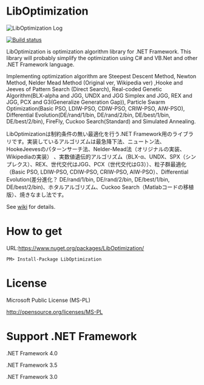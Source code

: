LibOptimization
===============

![LibOptimization Log](https://github.com/tomitomi3/LibOptimization/blob/master/github_pic/logo_liboptimization.png)

[![Build status](https://ci.appveyor.com/api/projects/status/c4n61lv6x59sfqw5/branch/master?svg=true)](https://ci.appveyor.com/project/tomitomi3/liboptimization/branch/master)

LibOptimization is optimization algorithm library for .NET Framework.
This library will probably simplify the optimization using C# and VB.Net and other .NET Framework language.

Implementing optimization algorithm are Steepest Descent Method, Newton Method, Nelder Mead Method (Original ver, Wikipedia ver) ,Hooke and Jeeves of Pattern Search (Direct Search), Real-coded Genetic Algorithm(BLX-alpha and JGG, UNDX and JGG Simplex and JGG, REX and JGG, PCX and G3(Generalize Generation Gap)), Particle Swarm Optimization(Basic PSO, LDIW-PSO, CDIW-PSO, CRIW-PSO, AIW-PSO), Differential Evolution(DE/rand/1/bin, DE/rand/2/bin, DE/best/1/bin, DE/best/2/bin), FireFly, Cuckoo Search(Standard) and Simulated Annealing.

LibOptimizationは制約条件の無い最適化を行う.NET Framework用のライブラリです。実装しているアルゴリズムは最急降下法、ニュートン法、HookeJeevesのパターンサーチ法、Nelder-Mead法（オリジナルの実装、Wikipediaの実装）
、実数値遺伝的アルゴリズム（BLX-α、UNDX、SPX（シンプレクス）、REX、世代交代はJGG、PCX（世代交代はG3））、粒子群最適化（Basic PSO, LDIW-PSO, CDIW-PSO, CRIW-PSO, AIW-PSO）、Differential Evolution(差分進化？ DE/rand/1/bin, DE/rand/2/bin, DE/best/1/bin, DE/best/2/bin)、ホタルアルゴリズム、Cuckoo Search（Matlabコードの移植版）、焼きなまし法です。

See [wiki](https://github.com/tomitomi3/LibOptimization/wiki) for details.

How to get
==========

URL:https://www.nuget.org/packages/LibOptimization/
```
PM> Install-Package LibOptimization
```

License
=======

Microsoft Public License (MS-PL)

http://opensource.org/licenses/MS-PL

Support .NET Framework
============

.NET Framework 4.0

.NET Framework 3.5

.NET Framework 3.0

